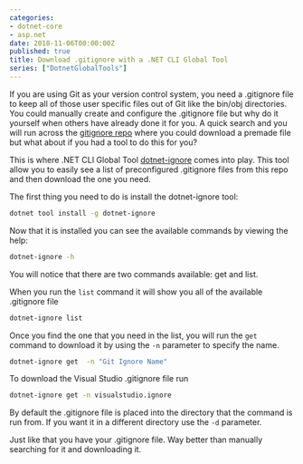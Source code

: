 ```yaml
---
categories:
- dotnet-core
- asp.net
date: 2018-11-06T00:00:00Z
published: true
title: Download .gitignore with a .NET CLI Global Tool
series: ["DotnetGlobalTools"]
---
```


If you are using Git as your version control system, you need a .gitignore file to keep all of those user specific files out of Git like the bin/obj directories.  You could manually create and configure the .gitignore file but why do it yourself when others have already done it for you.  A quick search and you will run across the [gitignore repo](https://github.com/github/gitignore) where you could download a premade file but what about if you had a tool to do this for you?

This is where .NET CLI Global Tool [dotnet-ignore](https://github.com/Arasz/dotnet-ignore) comes into play.  This tool allow you to easily see a list of preconfigured .gitignore files from this repo and then download the one you need.

The first thing you need to do is install the dotnet-ignore tool:

```bash
dotnet tool install -g dotnet-ignore
```

Now that it is installed you can see the available commands by viewing the help:

```bash
dotnet-ignore -h
```

You will notice that there are two commands available:  get and list.

When you run the `list` command it will show you all of the available .gitignore file

```bash
dotnet-ignore list
```

Once you find the one that you need in the list, you will run the `get` command to download it by using the `-n` parameter to specify the name.

```bash
dotnet-ignore get  -n "Git Ignore Name"
```

To download the Visual Studio .gitignore file run

```bash
dotnet-ignore get -n visualstudio.ignore
```

By default the .gitignore file is placed into the directory that the command is run from.  If you want it in a different directory use the `-d` parameter.

Just like that you have your .gitignore file.  Way better than manually searching for it and downloading it.
